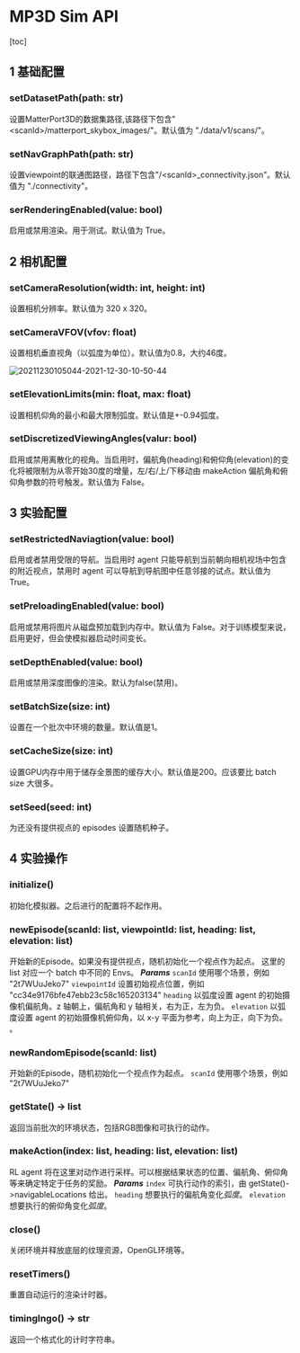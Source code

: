 # MP3D Sim API
[toc]

## 1 基础配置 
### setDatasetPath(path: str)
设置MatterPort3D的数据集路径,该路径下包含"\<scanId\>/matterport_skybox_images/"。默认值为 "./data/v1/scans/"。


### setNavGraphPath(path: str)
设置viewpoint的联通图路径，路径下包含"/\<scanId\>_connectivity.json"。默认值为 "./connectivity"。

### serRenderingEnabled(value: bool)
启用或禁用渲染。用于测试。默认值为 True。

## 2 相机配置
### setCameraResolution(width: int, height: int)
设置相机分辨率。默认值为 320 x 320。

### setCameraVFOV(vfov: float)
设置相机垂直视角（以弧度为单位）。默认值为0.8，大约46度。

![20211230105044-2021-12-30-10-50-44](https://raw.githubusercontent.com/ziran-dean/picbed/main/images/20211230105044-2021-12-30-10-50-44.png)

### setElevationLimits(min: float, max: float)
设置相机仰角的最小和最大限制弧度。默认值是+-0.94弧度。

### setDiscretizedViewingAngles(valur: bool)
启用或禁用离散化的视角。当启用时，偏航角(heading)和俯仰角(elevation)的变化将被限制为从零开始30度的增量，左/右/上/下移动由 makeAction 偏航角和俯仰角参数的符号触发。默认值为 False。

## 3 实验配置
### setRestrictedNaviagtion(value: bool)
启用或者禁用受限的导航。当启用时 agent 只能导航到当前朝向相机视场中包含的附近视点，禁用时 agent 可以导航到导航图中任意邻接的试点。默认值为 True。

### setPreloadingEnabled(value: bool)
启用或禁用将图片从磁盘预加载到内存中。默认值为 False。对于训练模型来说，启用更好，但会使模拟器启动时间变长。

### setDepthEnabled(value: bool)
启用或禁用深度图像的渲染。默认为false(禁用)。

### setBatchSize(size: int)
设置在一个批次中环境的数量。默认值是1。

### setCacheSize(size: int)
设置GPU内存中用于储存全景图的缓存大小。默认值是200。应该要比 batch size 大很多。

### setSeed(seed: int)
为还没有提供视点的 episodes 设置随机种子。

## 4 实验操作
### initialize()
初始化模拟器。之后进行的配置将不起作用。

### newEpisode(scanId: list, viewpointId: list, heading: list, elevation: list)
开始新的Episode。如果没有提供视点，随机初始化一个视点作为起点。
这里的 list 对应一个 batch 中不同的 Envs。
***Params*** 
`scanId` 使用哪个场景，例如 "2t7WUuJeko7"
`viewpointId` 设置初始视点位置，例如 "cc34e9176bfe47ebb23c58c165203134"
`heading` 以弧度设置 agent 的初始摄像机偏航角。z 轴朝上，偏航角和 y 轴相关，右为正，左为负。
`elevation` 以弧度设置 agent 的初始摄像机俯仰角，以 x-y 平面为参考，向上为正，向下为负。
。

### newRandomEpisode(scanId: list)
开始新的Episode，随机初始化一个视点作为起点。
`scanId` 使用哪个场景，例如 "2t7WUuJeko7"

### getState() -> list
返回当前批次的环境状态，包括RGB图像和可执行的动作。

### makeAction(index: list, heading: list, elevation: list)
RL agent 将在这里对动作进行采样。可以根据结果状态的位置、偏航角、俯仰角等来确定特定于任务的奖励。
***Params***
`index` 可执行动作的索引，由 getState()->navigableLocations 给出。
`heading` 想要执行的偏航角变化*弧度*。
`elevation` 想要执行的俯仰角变化*弧度*。

### close()
关闭环境并释放底层的纹理资源，OpenGL环境等。

### resetTimers()
重置自动运行的渲染计时器。

### timingIngo() -> str
返回一个格式化的计时字符串。
